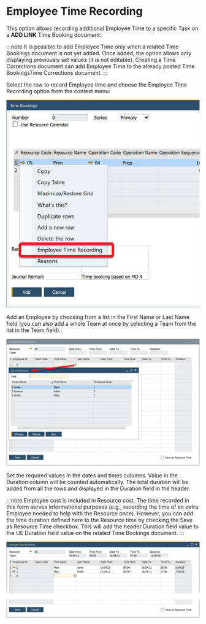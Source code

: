 # Employee Time Recording

This option allows recording additional Employee Time to a specific Task on a **ADD LINK** Time Booking document:

:::note
It is possible to add Employee Time only when a related Time Bookings document is not yet added. Once added, the option allows only displaying previously set values (it is not editable). Creating a Time Corrections document can add Employee Time to the already posted Time BookingsTime Corrections document.
:::

Select the row to record Employee time and choose the Employee Time Recording option from the context menu:

![Time Booking context menu](./media/time-bookings-context-menu.webp)

Add an Employee by choosing from a list in the First Name or Last Name field (you can also add a whole Team at once by selecting a Team from the list in the Team field).

![Choose Employee](./media/employee-time-recording-choose-employee.webp)

Set the required values in the dates and times columns. Value in the Duration column will be counted automatically. The total duration will be added from all the rows and displayed in the Duration field in the header.

:::note
Employee cost is included in Resource cost. The time recorded in this form serves informational purposes (e.g., recording the time of an extra Employee needed to help with the Resource once). However, you can add the time duration defined here to the Resource time by checking the Save as Resource Time checkbox. This will add the header Duration field value to the UE Duration field value on the related Time Bookings document.
:::

![Duration](./media/employee-time-recording-duration.webp)
